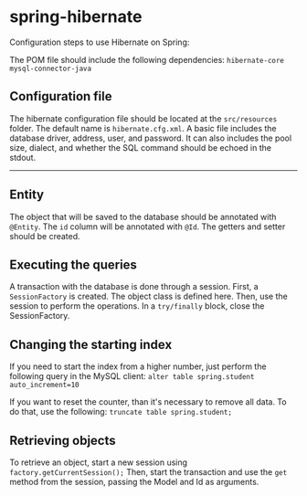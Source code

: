 # spring-hibernate

Configuration steps to use Hibernate on Spring:

The POM file should include the following dependencies:
`hibernate-core`
`mysql-connector-java`

## Configuration file
The hibernate configuration file should be located at the `src/resources` folder.
The default name is `hibernate.cfg.xml`.
A basic file includes the database driver, address, user, and password.
It can also includes the pool size, dialect, and whether the SQL command should be echoed in the stdout. 

---

## Entity

The object that will be saved to the database should be annotated with `@Entity`.
The `id` column will be annotated with `@Id`.
The getters and setter should be created.

## Executing the queries

A transaction with the database is done through a session.
First, a `SessionFactory` is created.
The object class is defined here.
Then, use the session to perform the operations.
In a `try/finally` block, close the SessionFactory.

## Changing the starting index

If you need to start the index from a higher number, just perform the following query in the MySQL client:
`alter table spring.student auto_increment=10`

If you want to reset the counter, than it's necessary to remove all data.
To do that, use the following:
`truncate table spring.student;`

## Retrieving objects

To retrieve an object, start a new session using `factory.getCurrentSession();`
Then, start the transaction and use the `get` method from the session, passing the Model and Id as arguments.
